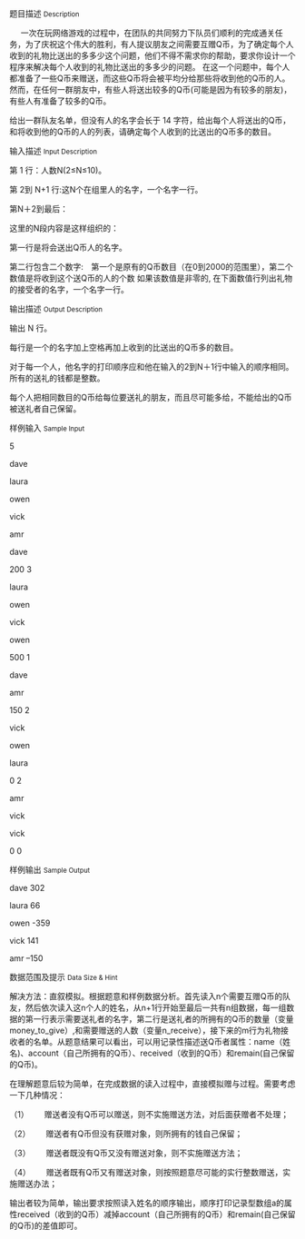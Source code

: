 <div class="panel panel-default">
<div class="area-title">
<span>
题目描述
<small>Description</small>
</span></div>
<div class="panel-body">

<p>     一次在玩网络游戏的过程中，在团队的共同努力下队员们顺利的完成通关任务，为了庆祝这个伟大的胜利，有人提议朋友之间需要互赠Q币，为了确定每个人收到的礼物比送出的多多少这个问题，他们不得不需求你的帮助，要求你设计一个程序来解决每个人收到的礼物比送出的多多少的问题。 在这一个问题中，每个人都准备了一些Q币来赠送，而这些Q币将会被平均分给那些将收到他的Q币的人。 然而，在任何一群朋友中，有些人将送出较多的Q币(可能是因为有较多的朋友)，有些人有准备了较多的Q币。</p>
<p>给出一群队友名单，但没有人的名字会长于 14 字符，给出每个人将送出的Q币，和将收到他的Q币的人的列表，请确定每个人收到的比送出的Q币多的数目。</p>

</div>
</div>

<div class="panel panel-default">
<div class="area-title">
<span>
输入描述
<small>Input Description</small>
</span></div>
<div class="panel-body">
<p>第 1 行：人数N(2≤N≤10)。</p>
<p>第 2到 N+1 行:这N个在组里人的名字，一个名字一行。</p>
<p>第N＋2到最后：</p>
<p>这里的N段内容是这样组织的：</p>
<p>第一行是将会送出Q币人的名字。</p>
<p>第二行包含二个数字:　第一个是原有的Q币数目（在0到2000的范围里），第二个数值是将收到这个送Q币的人的个数 如果该数值是非零的, 在下面数值行列出礼物的接受者的名字，一个名字一行。</p>

</div>
</div>
<div  class="panel panel-default">
<div class="area-title">
<span>
输出描述
<small>Output Description</small>
</span></div>
<div class="panel-body">

<p>输出 N 行。</p>
<p>每行是一个的名字加上空格再加上收到的比送出的Q币多的数目。</p>
<p>对于每一个人，他名字的打印顺序应和他在输入的2到N＋1行中输入的顺序相同。所有的送礼的钱都是整数。</p>
<p>每个人把相同数目的Q币给每位要送礼的朋友，而且尽可能多给，不能给出的Q币被送礼者自己保留。</p>

</div>
</div>


<div class="panel panel-default">
<div class="area-title">
<span>
样例输入
<small>Sample Input</small>
</span></div>
<div class="panel-body">
<p>5</p>
<p>dave</p>
<p>laura</p>
<p>owen</p>
<p>vick</p>
<p>amr</p>
<p>dave</p>
<p>200 3</p>
<p>laura</p>
<p>owen</p>
<p>vick</p>
<p>owen</p>
<p>500 1</p>
<p>dave</p>
<p>amr</p>
<p>150 2</p>
<p>vick</p>
<p>owen</p>
<p>laura</p>
<p>0 2</p>
<p>amr</p>
<p>vick</p>
<p>vick</p>
<p>0 0</p>

</div>
</div>

<div class="panel panel-default">
<div class="area-title">
<span>
样例输出
<small>Sample Output</small>
</span></div>
<div class="panel-body">
<p>dave 302</p>
<p>laura 66</p>
<p>owen -359</p>
<p>vick 141</p>
<p>amr –150</p>

</div>
</div>

<div class="panel panel-default">
<div class="area-title">
<span>
数据范围及提示
<small>Data Size & Hint</small>
</span></div>
<div class="panel-body">
<p>解决方法：直叙模拟。根据题意和样例数据分析。首先读入n个需要互赠Q币的队友，然后依次读入这n个人的姓名，从n+1行开始至最后一共有n组数据，每一组数据的第一行表示需要送礼者的名字，第二行是送礼者的所拥有的Q币的数量（变量money_to_give）,和需要赠送的人数（变量n_receive），接下来的m行为礼物接收者的名单。从题意结果可以看出，可以用记录性描述送Q币者属性：name（姓名)、account（自己所拥有的Q币）、received（收到的Q币）和remain(自己保留的Q币)。</p>
<p>在理解题意后较为简单，在完成数据的读入过程中，直接模拟赠与过程。需要考虑一下几种情况：</p>
<p>（1）       赠送者没有Q币可以赠送，则不实施赠送方法，对后面获赠者不处理；</p>
<p>（2）       赠送者有Q币但没有获赠对象，则所拥有的钱自己保留；</p>
<p>（3）       赠送者既没有Q币又没有赠送对象，则不实施赠送方法；</p>
<p>（4）       赠送者既有Q币又有赠送对象，则按照题意尽可能的实行整数赠送，实施赠送办法；</p>
<p>输出者较为简单，输出要求按照读入姓名的顺序输出，顺序打印记录型数组a的属性received（收到的Q币）减掉account（自己所拥有的Q币）和remain(自己保留的Q币)的差值即可。</p>
</div>
</div>